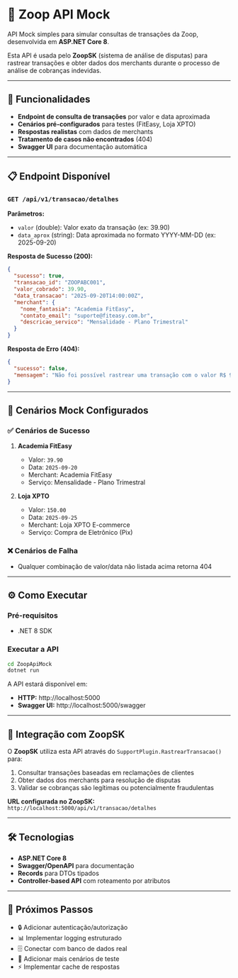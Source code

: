 # 🔌 Zoop API Mock

API Mock simples para simular consultas de transações da Zoop, desenvolvida em **ASP.NET Core 8**.

Esta API é usada pelo **ZoopSK** (sistema de análise de disputas) para rastrear transações e obter dados dos merchants durante o processo de análise de cobranças indevidas.

---

## 🚀 Funcionalidades

- **Endpoint de consulta de transações** por valor e data aproximada
- **Cenários pré-configurados** para testes (FitEasy, Loja XPTO)
- **Respostas realistas** com dados de merchants
- **Tratamento de casos não encontrados** (404)
- **Swagger UI** para documentação automática

---

## 📋 Endpoint Disponível

### `GET /api/v1/transacao/detalhes`

**Parâmetros:**
- `valor` (double): Valor exato da transação (ex: 39.90)
- `data_aprox` (string): Data aproximada no formato YYYY-MM-DD (ex: 2025-09-20)

**Resposta de Sucesso (200):**
```json
{
  "sucesso": true,
  "transacao_id": "ZOOPABC001",
  "valor_cobrado": 39.90,
  "data_transacao": "2025-09-20T14:00:00Z",
  "merchant": {
    "nome_fantasia": "Academia FitEasy",
    "contato_email": "suporte@fiteasy.com.br",
    "descricao_servico": "Mensalidade - Plano Trimestral"
  }
}
```

**Resposta de Erro (404):**
```json
{
  "sucesso": false,
  "mensagem": "Não foi possível rastrear uma transação com o valor R$ 99,99 na data aproximada 2025-01-01. Isso pode ser uma falha de conciliação ou fraude."
}
```

---

## 🎯 Cenários Mock Configurados

### ✅ Cenários de Sucesso

1. **Academia FitEasy**
   - Valor: `39.90`
   - Data: `2025-09-20`
   - Merchant: Academia FitEasy
   - Serviço: Mensalidade - Plano Trimestral

2. **Loja XPTO**
   - Valor: `150.00`
   - Data: `2025-09-25`
   - Merchant: Loja XPTO E-commerce
   - Serviço: Compra de Eletrônico (Pix)

### ❌ Cenários de Falha

- Qualquer combinação de valor/data não listada acima retorna 404

---

## ⚙️ Como Executar

### Pré-requisitos
- .NET 8 SDK

### Executar a API
```bash
cd ZoopApiMock
dotnet run
```

A API estará disponível em:
- **HTTP:** http://localhost:5000
- **Swagger UI:** http://localhost:5000/swagger

---

## 🔗 Integração com ZoopSK

O **ZoopSK** utiliza esta API através do `SupportPlugin.RastrearTransacao()` para:

1. Consultar transações baseadas em reclamações de clientes
2. Obter dados dos merchants para resolução de disputas
3. Validar se cobranças são legítimas ou potencialmente fraudulentas

**URL configurada no ZoopSK:** `http://localhost:5000/api/v1/transacao/detalhes`

---

## 🛠️ Tecnologias

- **ASP.NET Core 8**
- **Swagger/OpenAPI** para documentação
- **Records** para DTOs tipados
- **Controller-based API** com roteamento por atributos

---

## 📝 Próximos Passos

- 🔒 Adicionar autenticação/autorização
- 📊 Implementar logging estruturado
- 🗄️ Conectar com banco de dados real
- 🎯 Adicionar mais cenários de teste
- ⚡ Implementar cache de respostas